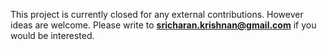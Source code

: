 This project is currently closed for any external contributions. However ideas are welcome. Please write to <b>sricharan.krishnan@gmail.com</b> if you would be interested.
